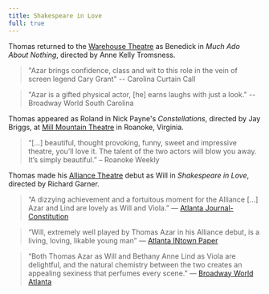 ```yaml
---
title: Shakespeare in Love
full: true
---
```


Thomas returned to the [Warehouse Theatre](https://warehousetheatre.com/much-ado-nothing/) as Benedick in *Much Ado About Nothing*, directed by Anne Kelly Tromsness.

> "Azar brings confidence, class and wit to this role in the vein of screen legend Cary Grant"
-- Carolina Curtain Call

> "Azar is a gifted physical actor, [he] earns laughs with just a look."
-- Broadway World South Carolina

Thomas appeared as Roland in Nick Payne's *Constellations*, directed by Jay Briggs, at [Mill Mountain Theatre](http://millmountain.org/production/constellations/) in Roanoke, Virginia.

> &ldquo;[&hellip;] beautiful, thought provoking, funny, sweet and impressive theatre, you’ll love it. The talent of the two actors will blow you away. It’s simply beautiful.&rdquo; &ndash; Roanoke Weekly

Thomas made his [Alliance Theatre](http://alliancetheatre.org/production/shakespeare-love) debut as Will in *Shakespeare in Love*, directed by Richard Garner.

> “A dizzying achievement and a fortuitous moment for the Alliance […] Azar and Lind are lovely as Will and Viola.” — [Atlanta Journal-Constitution](http://www.myajc.com/entertainment/arts--theater/review-garner-delivers-delightful-shakespeare-love-for-alliance/7mE2EIDfjeatk5z8EyWCwN/)

> “Will, extremely well played by Thomas Azar in his Alliance debut, is a living, loving, likable young man” —
[Atlanta INtown Paper](http://atlantaintownpaper.com/2017/09/theatre-review-shakespeare-love-alliance/)

> “Both Thomas Azar as Will and Bethany Anne Lind as Viola are delightful, and the natural chemistry between the two creates an appealing sexiness that perfumes every scene.” — [Broadway World Atlanta](https://www.broadwayworld.com/atlanta/article/BWW-Review-SHAKESPEARE-IN-LOVE-at-Alliance-Theatre-20170915)
